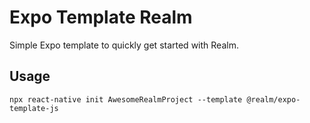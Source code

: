 # Expo Template Realm 

Simple Expo template to quickly get started with Realm.

## Usage

```
npx react-native init AwesomeRealmProject --template @realm/expo-template-js
```
